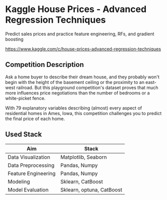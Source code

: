 # Kaggle House Prices - Advanced Regression Techniques

Predict sales prices and practice feature engineering, RFs, and gradient boosting

https://www.kaggle.com/c/house-prices-advanced-regression-techniques

## Competition Description

Ask a home buyer to describe their dream house, and they probably won't begin with the height of the basement ceiling or the proximity to an east-west railroad. But this playground competition's dataset proves that much more influences price negotiations than the number of bedrooms or a white-picket fence.

With 79 explanatory variables describing (almost) every aspect of residential homes in Ames, Iowa, this competition challenges you to predict the final price of each home.

## Used Stack

| Aim                 | Stack                     |
| ------------------- | ------------------------- |
| Data Visualization  | Matplotlib, Seaborn       |
| Data Preprocessing  | Pandas, Numpy             |
| Feature Engineering | Pandas, Numpy             |
| Modeling            | Sklearn, CatBoost         |
| Model Evaluation    | Sklearn, optuna, CatBoost |
